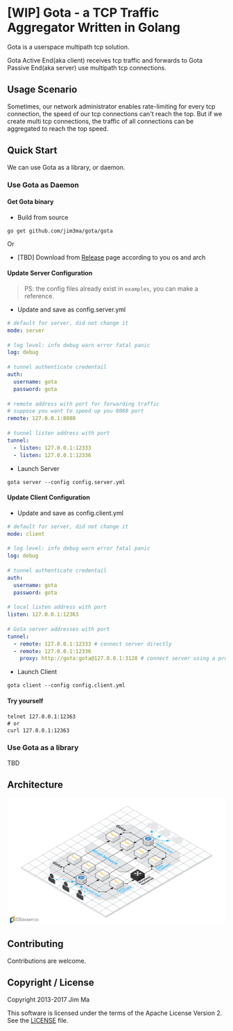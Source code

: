 # [WIP] Gota - a TCP Traffic Aggregator Written in Golang

Gota is a userspace multipath tcp solution.

Gota Active End(aka client) receives tcp traffic and forwards to Gota Passive End(aka server) use multipath tcp connections.

## Usage Scenario

Sometimes, our network administrator enables rate-limiting for every tcp connection, the speed of our tcp connections can't reach the top. But if we create multi tcp connections, the traffic of all connections can be aggregated to reach the top speed.

## Quick Start

We can use Gota as a library, or daemon.

### Use Gota as Daemon

#### Get Gota binary

* Build from source

```shell
go get github.com/jim3ma/gota/gota
```

Or

* [TBD] Download from [Release](https://github.com/jim3ma/gota/releases) page according to you os and arch

#### Update Server Configuration

> PS: the config files already exist in `examples`, you can make a reference.

* Update and save as config.server.yml

```yml
# default for server, did not change it
mode: server

# log level: info debug warn error fatal panic
log: debug

# tunnel authenticate credentail
auth:
  username: gota
  password: gota

# remote address with port for forwarding traffic
# suppose you want to speed up you 8080 port
remote: 127.0.0.1:8080

# tunnel listen address with port
tunnel:
  - listen: 127.0.0.1:12333
  - listen: 127.0.0.1:12336
```

* Launch Server

```shell
gota server --config config.server.yml
```

#### Update Client Configuration

* Update and save as config.client.yml

```yml
# default for server, did not change it
mode: client

# log level: info debug warn error fatal panic
log: debug

# tunnel authenticate credentail
auth:
  username: gota
  password: gota

# local listen address with port
listen: 127.0.0.1:12363

# Gota server addresses with port
tunnel:
  - remote: 127.0.0.1:12333 # connect server directly
  - remote: 127.0.0.1:12336
    proxy: http://gota:gota@127.0.0.1:3128 # connect server using a proxy, currently Gota support http/https/socks5 proxy
```

* Launch Client

```shell
gota client --config config.client.yml
```

#### Try yourself

```shell
telnet 127.0.0.1:12363
# or
curl 127.0.0.1:12363
```

### Use Gota as a library

TBD

## Architecture

![Gota Architecture](./architecture.png)

## Contributing

Contributions are welcome.

## Copyright / License

Copyright 2013-2017 Jim Ma

This software is licensed under the terms of the Apache License Version 2. See the [LICENSE](./LICENSE) file.

